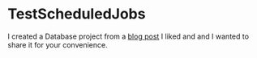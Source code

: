 TestScheduledJobs
=================

I created a Database project from a [blog post](http://www.sqlteam.com/article/scheduling-jobs-in-sql-server-express) I liked and and I wanted to share it for your convenience.
